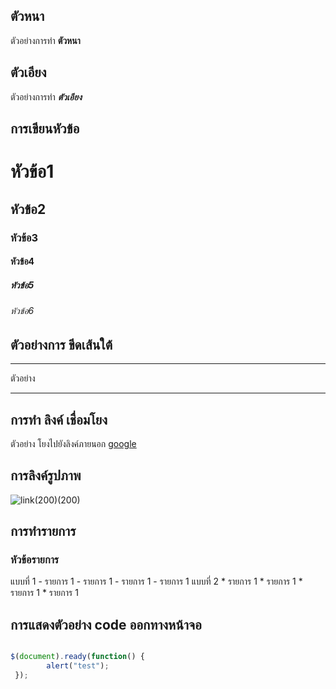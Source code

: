 ## ตัวหนา

ตัวอย่างการทำ **ตัวหนา**


## ตัวเอียง

ตัวอย่างการทำ ___ตัวเอียง___


##  การเขียนหัวข้อ


# หัวข้อ1
## หัวข้อ2
### หัวข้อ3
#### หัวข้อ4
##### หัวข้อ5
###### หัวข้อ6


## ตัวอย่างการ ขีดเส้นใต้

---
ตัวอย่าง

---

## การทำ ลิงค์ เชื่อมโยง

ตัวอย่าง โยงไปยังลิงค์ภายนอก
[google](https://www.google.co.th/?gws_rd=cr&ei=EI7YWJ7RFpicvQSA5b-AAQ)

## การลิงค์รูปภาพ

![link](https://media.giphy.com/media/l2R0aKwejYr8ycKAg/giphy.gif)(200)(200)

## การทำรายการ

### หัวข้อรายการ

แบบที่ 1
	- รายการ 1
	- รายการ 1
	- รายการ 1
	- รายการ 1
แบบที่ 2
	* รายการ 1
	* รายการ 1
	* รายการ 1
	* รายการ 1



## การแสดงตัวอย่าง code ออกทางหน้าจอ

```js

$(document).ready(function() {
        alert("test");
 });

```